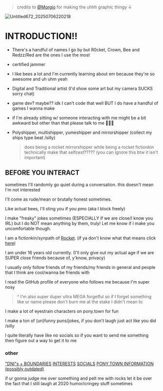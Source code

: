 > credits to [@Morgio](https://github.com/Morgio) for making the uhhh graphic thingy ↓

![Untitled672_20250706220218](https://github.com/user-attachments/assets/8458442a-0195-4a86-832f-cbd7f7c021b7)

# INTRODUCTION!!

- There's a handful of names I go by but R0cket, Crown, Bee and Redzz/Red are the ones I use the most

- certified jammer

- I like bees a lot and I'm currently learning about em because they're so awesome and uh uhm yeah

- Digital and Traditional artist (I'd show some art but my camera SUCKS sorry chat)

- game dev? maybe?? idk I can't code that well BUT I do have a handful of games I wanna make

- if I'm already sitting w/ someone interacting with me might be a bit awkward but other than that please talk to me 🙏🙏🙏

- Polyshipper, multishipper, yumeshipper and mirrorshipper (collect my ships type beat /silly)

  > does being a rocket mirrorshipper while being a rocket fictionkin technically make that selfcest????? (you can ignore this btw it isn't important)

## BEFORE YOU INTERACT

sometimes I'll randomly go quiet during a conversation. this doesn't mean I'm not interested

I'll come as rude/mean or brutally honest sometimes.

Like actual bees, I'll sting you if you pmo (aka I block freely)

I make "freaky" jokes sometimes (ESPECIALLY if we are close/I know you IRL) but I do NOT mean anything by them, truly! Let me know if I make you uncomfortable though.

I am a fictionkin/synpath of [Rocket](https://phighting.wiki/Rocket). (if ya don't know what that means click [here](https://fkin.carrd.co/))

I am under 16 years old currently. (I'll only give out my actual age if we are SUPER close friends because of, y'know, privacy)

I usually only follow friends of my friends/my friends in general and people that I think are cool/wanna be friends with

I read the GitHub profile of everyone who follows me because I'm super nosy

> ^ I'm also super duper ultra MEGA forgetful so if I forget something like ur name please don't burn me at the stake I didn't mean to

I make a lot of eyestrain characters on pony.town for fun

I make a ton of (un)funny puns/jokes, if you don't laugh just act like you did /silly

I quite literally have like no socials so if you want to send me something then figure out a way to get it to me

### other

["DNI"s + BOUNDARIES](https://github.com/machine-detonation/FFFFFF)    [INTERESTS](https://github.com/machine-detonation/EDD3A0)    [SOCIALS](https://github.com/machine-detonation/7CCA92)    [PONY.TOWN INFORMATION (possibly outdated)](https://github.com/machine-detonation/000000)

if ur gonna judge me over something and pelt me with rocks let it be over the fact that I still laugh at 2020 humor/cringey stuff sometimes
